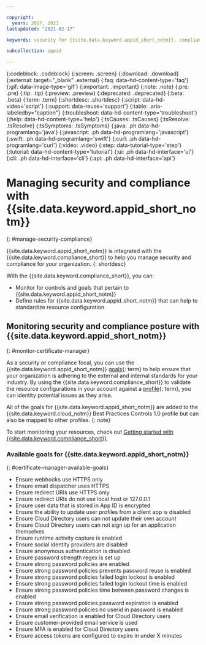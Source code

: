 ```yaml
---

copyright:
  years: 2017, 2021
lastupdated: "2021-02-17"

keywords: security for {{site.data.keyword.appid_short_notm}}, compliance for {{site.data.keyword.appid_short_notm}}, security and compliance for {{site.data.keyword.appid_short_notm}}, rules for {{site.data.keyword.appid_short_notm}}, 

subcollection: appid

---
```


{:codeblock: .codeblock}
{:screen: .screen}
{:download: .download}
{:external: target="_blank" .external}
{:faq: data-hd-content-type='faq'}
{:gif: data-image-type='gif'}
{:important: .important}
{:note: .note}
{:pre: .pre}
{:tip: .tip}
{:preview: .preview}
{:deprecated: .deprecated}
{:beta: .beta}
{:term: .term}
{:shortdesc: .shortdesc}
{:script: data-hd-video='script'}
{:support: data-reuse='support'}
{:table: .aria-labeledby="caption"}
{:troubleshoot: data-hd-content-type='troubleshoot'}
{:help: data-hd-content-type='help'}
{:tsCauses: .tsCauses}
{:tsResolve: .tsResolve}
{:tsSymptoms: .tsSymptoms}
{:java: .ph data-hd-programlang='java'}
{:javascript: .ph data-hd-programlang='javascript'}
{:swift: .ph data-hd-programlang='swift'}
{:curl: .ph data-hd-programlang='curl'}
{:video: .video}
{:step: data-tutorial-type='step'}
{:tutorial: data-hd-content-type='tutorial'}
{:ui: .ph data-hd-interface='ui'}
{:cli: .ph data-hd-interface='cli'}
{:api: .ph data-hd-interface='api'}


# Managing security and compliance with {{site.data.keyword.appid_short_notm}}
{: #manage-security-compliance}

{{site.data.keyword.appid_short_notm}} is integrated with the {{site.data.keyword.compliance_short}} to help you manage security and compliance for your organization.
{: shortdesc}

With the {{site.data.keyword.compliance_short}}, you can:

* Monitor for controls and goals that pertain to {{site.data.keyword.appid_short_notm}}
* Define rules for {{site.data.keyword.appid_short_notm}} that can help to standardize resource configuration

## Monitoring security and compliance posture with {{site.data.keyword.appid_short_notm}}
{: #monitor-certificate-manager}

As a security or compliance focal, you can use the {{site.data.keyword.appid_short_notm}} [goals](#x2117978){: term} to help ensure that your organization is adhering to the external and internal standards for your industry. By using the {{site.data.keyword.compliance_short}} to validate the resource configurations in your account against a [profile](#x2034950){: term}, you can identity potential issues as they arise.

All of the goals for {{site.data.keyword.appid_short_notm}} are added to the {{site.data.keyword.cloud_notm}} Best Practices Controls 1.0 profile but can also be mapped to other profiles.
{: note}

To start monitoring your resources, check out [Getting started with {{site.data.keyword.compliance_short}}](/docs/security-compliance?topic=security-compliance-getting-started).

### Available goals for {{site.data.keyword.appid_short_notm}}
{: #certificate-manager-available-goals}

* Ensure webhooks use HTTPS only
* Ensure email dispatcher uses HTTPS
* Ensure redirect URIs use HTTPS only
* Ensure redirect URIs do not use local host or 127.0.0.1
* Ensure user data that is stored in App ID is encrypted
* Ensure the ability to update user profiles from a client app is disabled
* Ensure Cloud Directory users can not update their own account
* Ensure Cloud Directory users can not sign up for an application themselves
* Ensure runtime activity capture is enabled
* Ensure social identity providers are disabled
* Ensure anonymous authentication is disabled
* Ensure password strength regex is set up
* Ensure strong password policies are enabled
* Ensure strong password policies prevents password reuse is enabled
* Ensure strong password policies failed login lockout is enabled
* Ensure strong password policies failed login lockout time is enabled
* Ensure strong password policies time between password changes is enabled
* Ensure strong password policies password expiration is enabled
* Ensure strong password policies no userid in password is enabled
* Ensure email verification is enabled for Cloud Directory users
* Ensure customer-provided email service is used
* Ensure MFA is enabled for Cloud Directory users
* Ensure access tokens are configured to expire in under X minutes

